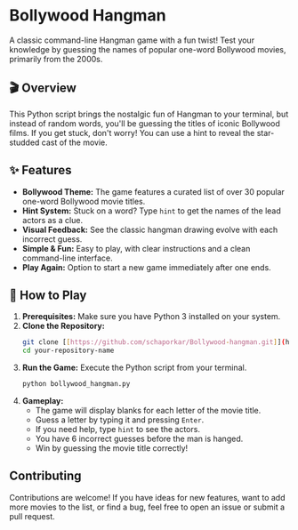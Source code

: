 # Bollywood Hangman

A classic command-line Hangman game with a fun twist! Test your knowledge by guessing the names of popular one-word Bollywood movies, primarily from the 2000s.

## 🎬 Overview

This Python script brings the nostalgic fun of Hangman to your terminal, but instead of random words, you'll be guessing the titles of iconic Bollywood films. If you get stuck, don't worry! You can use a hint to reveal the star-studded cast of the movie.

## ✨ Features

- **Bollywood Theme:** The game features a curated list of over 30 popular one-word Bollywood movie titles.
- **Hint System:** Stuck on a word? Type `hint` to get the names of the lead actors as a clue.
- **Visual Feedback:** See the classic hangman drawing evolve with each incorrect guess.
- **Simple & Fun:** Easy to play, with clear instructions and a clean command-line interface.
- **Play Again:** Option to start a new game immediately after one ends.

## 🚀 How to Play

1.  **Prerequisites:** Make sure you have Python 3 installed on your system.
2.  **Clone the Repository:**
    ```bash
    git clone [[https://github.com/schaporkar/Bollywood-hangman.git]](https://github.com/schaporkar/Bollywood-hangman.git)
    cd your-repository-name
    ```
3.  **Run the Game:** Execute the Python script from your terminal.
    ```bash
    python bollywood_hangman.py
    ```
4.  **Gameplay:**
    - The game will display blanks for each letter of the movie title.
    - Guess a letter by typing it and pressing `Enter`.
    - If you need help, type `hint` to see the actors.
    - You have 6 incorrect guesses before the man is hanged.
    - Win by guessing the movie title correctly!

## Contributing

Contributions are welcome! If you have ideas for new features, want to add more movies to the list, or find a bug, feel free to open an issue or submit a pull request.
